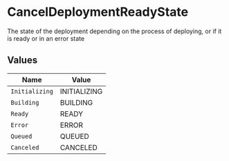 # CancelDeploymentReadyState

The state of the deployment depending on the process of deploying, or if it is ready or in an error state


## Values

| Name           | Value          |
| -------------- | -------------- |
| `Initializing` | INITIALIZING   |
| `Building`     | BUILDING       |
| `Ready`        | READY          |
| `Error`        | ERROR          |
| `Queued`       | QUEUED         |
| `Canceled`     | CANCELED       |